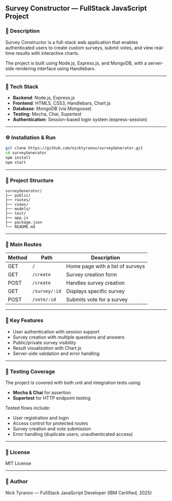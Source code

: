 ## Survey Constructor — FullStack JavaScript Project

### 📌 Description

Survey Constructor is a full-stack web application that enables authenticated users to create custom surveys, submit votes, and view real-time results with interactive charts.

The project is built using Node.js, Express.js, and MongoDB, with a server-side rendering interface using Handlebars.

---

### 🚀 Tech Stack

- **Backend**: Node.js, Express.js
- **Frontend**: HTML5, CSS3, Handlebars, Chart.js
- **Database**: MongoDB (via Mongoose)
- **Testing**: Mocha, Chai, Supertest
- **Authentication**: Session-based login system (express-session)

---

### ⚙️ Installation & Run

```bash
git clone https://github.com/nicktyranov/surveyGenerator.git
cd surveyGenerator
npm install
npm start
```

---

### 📁 Project Structure

```
surveyGenerator/
├── public/
├── routes/
├── views/
├── models/
├── test/
├── app.js
├── package.json
└── README.md
```

---

### 🔄 Main Routes

| Method | Path          | Description                      |
| ------ | ------------- | -------------------------------- |
| GET    | `/`           | Home page with a list of surveys |
| GET    | `/create`     | Survey creation form             |
| POST   | `/create`     | Handles survey creation          |
| GET    | `/survey/:id` | Displays specific survey         |
| POST   | `/vote/:id`   | Submits vote for a survey        |

---

### 🧩 Key Features

- User authentication with session support
- Survey creation with multiple questions and answers
- Public/private survey visibility
- Result visualization with Chart.js
- Server-side validation and error handling

---

### 🧪 Testing Coverage

The project is covered with both unit and integration tests using:

- **Mocha & Chai** for assertion
- **Supertest** for HTTP endpoint testing

Tested flows include:

- User registration and login
- Access control for protected routes
- Survey creation and vote submission
- Error handling (duplicate users, unauthenticated access)

---

### 🧾 License

MIT License

---

### 👤 Author

Nick Tyranov — FullStack JavaScript Developer (IBM Certified, 2025)
